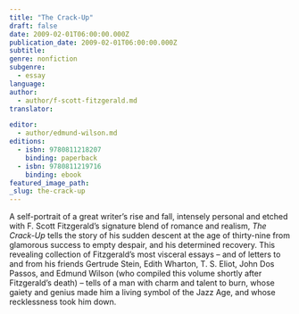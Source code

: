 ```yaml
---
title: "The Crack-Up"
draft: false
date: 2009-02-01T06:00:00.000Z
publication_date: 2009-02-01T06:00:00.000Z
subtitle:
genre: nonfiction
subgenre:
  - essay
language:
author:
  - author/f-scott-fitzgerald.md
translator:

editor:
  - author/edmund-wilson.md
editions:
  - isbn: 9780811218207
    binding: paperback
  - isbn: 9780811219716
    binding: ebook
featured_image_path:
_slug: the-crack-up
---
```


A self-portrait of a great writer’s rise and fall, intensely personal and etched with F. Scott Fitzgerald’s signature blend of romance and realism, _The Crack-Up_ tells the story of his sudden descent at the age of thirty-nine from glamorous success to empty despair, and his determined recovery. This revealing collection of Fitzgerald’s most visceral essays – and of letters to and from his friends Gertrude Stein, Edith Wharton, T. S. Eliot, John Dos Passos, and Edmund Wilson (who compiled this volume shortly after Fitzgerald’s death) – tells of a man with charm and talent to burn, whose gaiety and genius made him a living symbol of the Jazz Age, and whose recklessness took him down.

